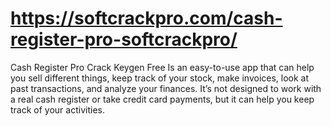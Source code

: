 # https://softcrackpro.com/cash-register-pro-softcrackpro/
Cash Register Pro Crack Keygen Free  Is an easy-to-use app that can help you sell different things, keep track of your stock, make invoices, look at past transactions, and analyze your finances. It’s not designed to work with a real cash register or take credit card payments, but it can help you keep track of your activities.
